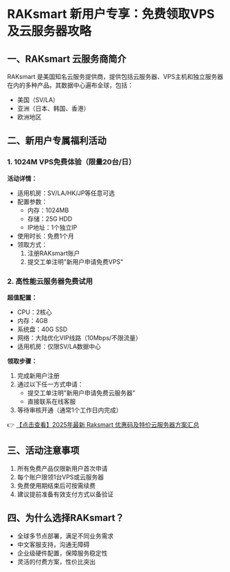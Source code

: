 # RAKsmart 新用户专享：免费领取VPS及云服务器攻略

## 一、RAKsmart 云服务商简介
RAKsmart 是美国知名云服务提供商，提供包括云服务器、VPS主机和独立服务器在内的多种产品。其数据中心遍布全球，包括：
- 美国（SV/LA）
- 亚洲（日本、韩国、香港）
- 欧洲地区

## 二、新用户专属福利活动
### 1. 1024M VPS免费体验（限量20台/日）
**活动详情：**
- 适用机房：SV/LA/HK/JP等任意可选
- 配置参数：
  - 内存：1024MB
  - 存储：25G HDD
  - IP地址：1个独立IP
- 使用时长：免费1个月
- 领取方式：
  1. 注册RAKsmart账户
  2. 提交工单注明"新用户申请免费VPS"

### 2. 高性能云服务器免费试用
**超值配置：**
- CPU：2核心
- 内存：4GB
- 系统盘：40G SSD
- 网络：大陆优化VIP线路（10Mbps/不限流量）
- 适用机房：仅限SV/LA数据中心

**领取步骤：**
1. 完成新用户注册
2. 通过以下任一方式申请：
   - 提交工单注明"新用户申请免费云服务器"
   - 直接联系在线客服
3. 等待审核开通（通常1个工作日内完成）

👉 [【点击查看】2025年最新 Raksmart 优惠码及特价云服务器方案汇总](https://bit.ly/raksmart)

## 三、活动注意事项
1. 所有免费产品仅限新用户首次申请
2. 每个账户限领1台VPS或云服务器
3. 免费使用期结束后可按需续费
4. 建议提前准备有效支付方式以备验证

## 四、为什么选择RAKsmart？
- 全球多节点部署，满足不同业务需求
- 中文客服支持，沟通无障碍
- 企业级硬件配置，保障服务稳定性
- 灵活的付费方案，性价比突出